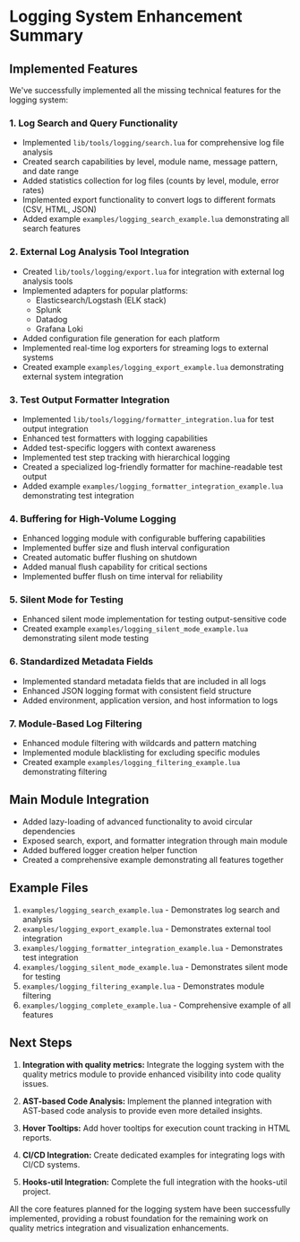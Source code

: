 # Logging System Enhancement Summary

## Implemented Features

We've successfully implemented all the missing technical features for the logging system:

### 1. Log Search and Query Functionality

- Implemented `lib/tools/logging/search.lua` for comprehensive log file analysis
- Created search capabilities by level, module name, message pattern, and date range
- Added statistics collection for log files (counts by level, module, error rates)
- Implemented export functionality to convert logs to different formats (CSV, HTML, JSON)
- Added example `examples/logging_search_example.lua` demonstrating all search features

### 2. External Log Analysis Tool Integration

- Created `lib/tools/logging/export.lua` for integration with external log analysis tools
- Implemented adapters for popular platforms:
  - Elasticsearch/Logstash (ELK stack)
  - Splunk
  - Datadog
  - Grafana Loki
- Added configuration file generation for each platform
- Implemented real-time log exporters for streaming logs to external systems
- Created example `examples/logging_export_example.lua` demonstrating external system integration

### 3. Test Output Formatter Integration

- Implemented `lib/tools/logging/formatter_integration.lua` for test output integration
- Enhanced test formatters with logging capabilities
- Added test-specific loggers with context awareness
- Implemented test step tracking with hierarchical logging
- Created a specialized log-friendly formatter for machine-readable test output
- Added example `examples/logging_formatter_integration_example.lua` demonstrating test integration

### 4. Buffering for High-Volume Logging

- Enhanced logging module with configurable buffering capabilities
- Implemented buffer size and flush interval configuration
- Created automatic buffer flushing on shutdown
- Added manual flush capability for critical sections
- Implemented buffer flush on time interval for reliability

### 5. Silent Mode for Testing

- Enhanced silent mode implementation for testing output-sensitive code
- Created example `examples/logging_silent_mode_example.lua` demonstrating silent mode testing

### 6. Standardized Metadata Fields

- Implemented standard metadata fields that are included in all logs
- Enhanced JSON logging format with consistent field structure
- Added environment, application version, and host information to logs

### 7. Module-Based Log Filtering

- Enhanced module filtering with wildcards and pattern matching
- Implemented module blacklisting for excluding specific modules
- Created example `examples/logging_filtering_example.lua` demonstrating filtering

## Main Module Integration

- Added lazy-loading of advanced functionality to avoid circular dependencies
- Exposed search, export, and formatter integration through main module
- Added buffered logger creation helper function
- Created a comprehensive example demonstrating all features together

## Example Files

1. `examples/logging_search_example.lua` - Demonstrates log search and analysis
2. `examples/logging_export_example.lua` - Demonstrates external tool integration
3. `examples/logging_formatter_integration_example.lua` - Demonstrates test integration
4. `examples/logging_silent_mode_example.lua` - Demonstrates silent mode for testing
5. `examples/logging_filtering_example.lua` - Demonstrates module filtering
6. `examples/logging_complete_example.lua` - Comprehensive example of all features

## Next Steps

1. **Integration with quality metrics:** Integrate the logging system with the quality metrics module to provide enhanced visibility into code quality issues.

2. **AST-based Code Analysis:** Implement the planned integration with AST-based code analysis to provide even more detailed insights.

3. **Hover Tooltips:** Add hover tooltips for execution count tracking in HTML reports.

4. **CI/CD Integration:** Create dedicated examples for integrating logs with CI/CD systems.

5. **Hooks-util Integration:** Complete the full integration with the hooks-util project.

All the core features planned for the logging system have been successfully implemented, providing a robust foundation for the remaining work on quality metrics integration and visualization enhancements.